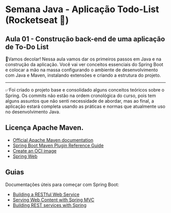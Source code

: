 # Semana Java - Aplicação Todo-List (Rocketseat 🚀)

## Aula 01 - Construção back-end de uma aplicação de To-Do List 
🚨Vamos decolar! Nessa aula vamos dar os primeiros passos em Java e na construção da aplicação. Você vai ver conceitos essenciais do Spring Boot e colocar a mão na massa configurando o ambiente de desenvolvimento com Java e Maven, instalando extensões e criando a estrutura do projeto.

-----------

✅Foi criado o projeto base e consolidado alguns conceitos teóricos sobre o Spring. Os commits não estão na ordem cronológica do curso, pois tem alguns assuntos que não senti necessidade de abordar, mas ao final, a aplicação estará completa usando as práticas e normas que atualmente uso no desenvolvimento Java.


## Licença Apache Maven.
* [Official Apache Maven documentation](https://maven.apache.org/guides/index.html)
* [Spring Boot Maven Plugin Reference Guide](https://docs.spring.io/spring-boot/docs/3.0.11/maven-plugin/reference/html/)
* [Create an OCI image](https://docs.spring.io/spring-boot/docs/3.0.11/maven-plugin/reference/html/#build-image)
* [Spring Web](https://docs.spring.io/spring-boot/docs/3.0.11/reference/htmlsingle/index.html#web)

## Guias
Documentações úteis para começar com Spring Boot:

* [Building a RESTful Web Service](https://spring.io/guides/gs/rest-service/)
* [Serving Web Content with Spring MVC](https://spring.io/guides/gs/serving-web-content/)
* [Building REST services with Spring](https://spring.io/guides/tutorials/rest/)

